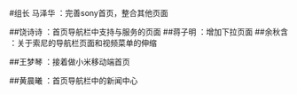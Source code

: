 
#组长 马泽华
                 ：完善sony首页，整合其他页面

##饶诗诗
	：首页导航栏中支持与服务的页面
##蒋子明
	：增加下拉页面
##余秋含
                ：关于索尼的导航栏页面和视频菜单的伸缩

##王梦琴
           ：接着做小米移动端首页

##黄晨曦
             ：首页导航栏中的新闻中心


